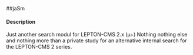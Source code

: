 ##jaSm

#### Description
Just another search modul for LEPTON-CMS 2.x (µ+)
Nothing nothing else and nothing more than a private study for an alternative internal search for the LEPTON-CMS 2 series.
